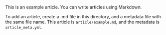 This is an example article. You can write articles using Markdown.

To add an article, create a .md file in this directory, and a metadata file with the same file name. This article is `article/example.md`, and the metadata is `article_meta.yml`.
